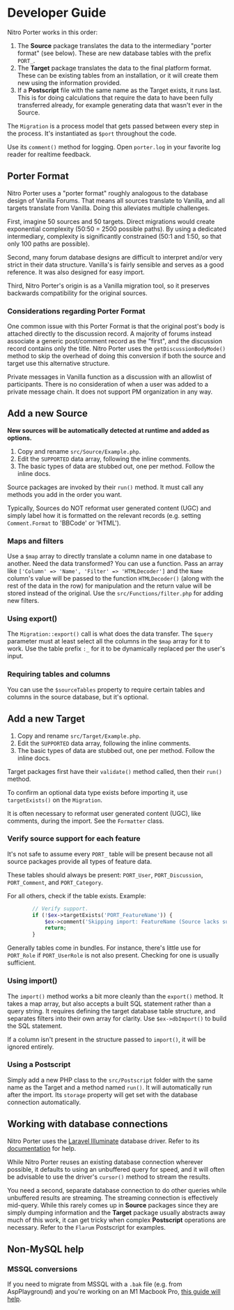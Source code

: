 # Developer Guide

Nitro Porter works in this order:

1. The **Source** package translates the data to the intermediary "porter format" (see below). These are new database tables with the prefix `PORT_`.
2. The **Target** package translates the data to the final platform format. These can be existing tables from an installation, or it will create them new using the information provided.
3. If a **Postscript** file with the same name as the Target exists, it runs last. This is for doing calculations that require the data to have been fully transferred already, for example generating data that wasn't ever in the Source.

The `Migration` is a process model that gets passed between every step in the process. It's instantiated as `$port` throughout the code.

Use its `comment()` method for logging. Open `porter.log` in your favorite log reader for realtime feedback.

## Porter Format

Nitro Porter uses a "porter format" roughly analogous to the database design of Vanilla Forums. 
That means all sources translate to Vanilla, and all targets translate from Vanilla. Doing this alleviates multiple challenges.

First, imagine 50 sources and 50 targets. Direct migrations would create exponential complexity (50:50 = 2500 possible paths).
By using a dedicated intermediary, complexity is significantly constrained (50:1 and 1:50, so that only 100 paths are possible).

Second, many forum database designs are difficult to interpret and/or very strict in their data structure. 
Vanilla's is fairly sensible and serves as a good reference. It was also designed for easy import.

Third, Nitro Porter's origin is as a Vanilla migration tool, so it preserves backwards compatibility for the original sources.

### Considerations regarding Porter Format

One common issue with this Porter Format is that the original post's body is attached directly to the discussion record.
A majority of forums instead associate a generic post/comment record as the "first", and the discussion record contains only the title. 
Nitro Porter uses the `getDiscussionBodyMode()` method to skip the overhead of doing this conversion if both the source and target use this alternative structure.

Private messages in Vanilla function as a discussion with an allowlist of participants. 
There is no consideration of when a user was added to a private message chain. It does not support PM organization in any way.


## Add a new Source

**New sources will be automatically detected at runtime and added as options.**

1. Copy and rename `src/Source/Example.php`.
2. Edit the `SUPPORTED` data array, following the inline comments.
3. The basic types of data are stubbed out, one per method. Follow the inline docs.

Source packages are invoked by their `run()` method. It must call any methods you add in the order you want.

Typically, Sources do NOT reformat user generated content (UGC) and simply label how it is formatted on the relevant records (e.g. setting `Comment.Format` to 'BBCode' or 'HTML').

### Maps and filters

Use a `$map` array to directly translate a column name in one database to another. Need the data transformed? You can use a function. Pass an array like `['Column' => 'Name', 'Filter' => 'HTMLDecoder']` and the `Name` column's value will be passed to the function `HTMLDecoder()` (along with the rest of the data in the row) for manipulation and the return value will be stored instead of the original. Use the `src/Functions/filter.php` for adding new filters.

### Using export()

The `Migration::export()` call is what does the data transfer. The `$query` parameter must at least select all the columns in the `$map` array for it to work. Use the table prefix `:_` for it to be dynamically replaced per the user's input.

### Requiring tables and columns

You can use the `$sourceTables` property to require certain tables and columns in the source database, but it's optional.

## Add a new Target

1. Copy and rename `src/Target/Example.php`.
2. Edit the `SUPPORTED` data array, following the inline comments.
3. The basic types of data are stubbed out, one per method. Follow the inline docs.

Target packages first have their `validate()` method called, then their `run()` method.

To confirm an optional data type exists before importing it, use `targetExists()` on the `Migration`.

It is often necessary to reformat user generated content (UGC), like comments, during the import. See the `Formatter` class.

### Verify source support for each feature

It's not safe to assume every `PORT_` table will be present because not all source packages provide all types of feature data.

These tables should always be present: `PORT_User`, `PORT_Discussion`, `PORT_Comment`, and `PORT_Category`.

For all others, check if the table exists. Example:

```php
        // Verify support.
        if (!$ex->targetExists('PORT_FeatureName')) {
            $ex->comment('Skipping import: FeatureName (Source lacks support)');
            return;
        }
```

Generally tables come in bundles. For instance, there's little use for `PORT_Role` if `PORT_UserRole` is not also present. Checking for one is usually sufficient.

### Using import()

The `import()` method works a bit more cleanly than the `export()` method. It takes a map array, but also accepts a built SQL statement rather than a query string. It requires defining the target database table structure, and separates filters into their own array for clarity. Use `$ex->dbImport()` to build the SQL statement.

If a column isn't present in the structure passed to `import()`, it will be ignored entirely.

### Using a Postscript

Simply add a new PHP class to the `src/Postscript` folder with the same name as the Target and a method named `run()`. It will automatically run after the import. Its `storage` property will get set with the database connection automatically.


## Working with database connections

Nitro Porter uses the [Laravel Illuminate](https://github.com/illuminate/database) database driver. Refer to its [documentation](https://laravel.com/docs/9.x) for help.

While Nitro Porter reuses an existing database connection wherever possible, it defaults to using an unbuffered query for speed, and it will often be advisable to use the driver's `cursor()` method to stream the results.

You need a second, separate database connection to do other queries while unbuffered results are streaming. The streaming connection is effectively mid-query. While this rarely comes up in **Source** packages since they are simply dumping information and the **Target** package usually abstracts away much of this work, it can get tricky when complex **Postscript** operations are necessary. Refer to the `Flarum` Postscript for examples.


## Non-MySQL help

### MSSQL conversions

If you need to migrate from MSSQL with a `.bak` file (e.g. from AspPlayground) and you're working on an M1 Macbook Pro, [this guide will help](https://lincolnwebs.com/mssql-macos/).
